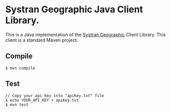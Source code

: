 # Systran Geographic Java Client Library.
This is a Java implementation of the [Systran Geographic](https://api-platform-stag.systran.net/reference/geographic) Client Library.
This client is a standard Maven project.

## Compile

```
$ mvn compile
```

## Test

```
// Copy your api key into "apiKey.txt" file
$ echo YOUR_API_KEY > apiKey.txt
$ mvn test
```

